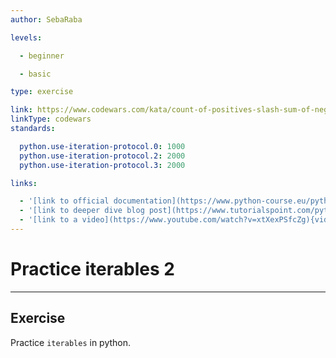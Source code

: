 ```yaml
---
author: SebaRaba

levels:

  - beginner

  - basic

type: exercise

link: https://www.codewars.com/kata/count-of-positives-slash-sum-of-negatives
linkType: codewars
standards:

  python.use-iteration-protocol.0: 1000
  python.use-iteration-protocol.2: 2000
  python.use-iteration-protocol.3: 2000

links:

  - '[link to official documentation](https://www.python-course.eu/python3_for_loop.php){website}'
  - '[link to deeper dive blog post](https://www.tutorialspoint.com/python/python_loops.htm){website}'
  - '[link to a video](https://www.youtube.com/watch?v=xtXexPSfcZg){video}'
---
```


# Practice iterables 2

---

## Exercise

Practice `iterables` in python.

